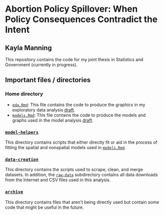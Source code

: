 # Abortion Policy Spillover: When Policy Consequences Contradict the Intent
## Kayla Manning

This repository contains the code for my joint thesis in Statistics and Government (currently in progress).

## Important files / directories

### Home directory
- [`eda.Rmd`](eda.Rmd): This file contains the code to produce the graphics in my exploratory data analysis [draft](https://docs.google.com/document/d/1Qx2dA7brUXPuVSNrtzat9nIu997nC7L1ukSNEbSgXyU/edit?usp=sharing).
- [`models.Rmd`](models.Rmd): This file contains the code to produce the models and graphs used in the model analysis [draft](https://docs.google.com/document/d/1Q4LM2GzBWwJPKrnyrXjgPlXF6KYtuPUjVUYLoExEdwQ/edit).

### [`model-helpers`](model-helpers)
This directory contains scripts that either directly fit or aid in the process of fitting the spatial and nonspatial models used in [`models.Rmd`](models.Rmd).

### [`data-creation`](data-creation)
This directory contains the scripts used to scrape, clean, and merge datasets. In addition, the [`raw-data`](data-creation/raw-data) subdirectory contains all data downloads from the Internet and CSV files used in this analysis.

### [`archive`](archive)
This directory contains files that aren't being directly used but contain some code that might be useful in the future.


